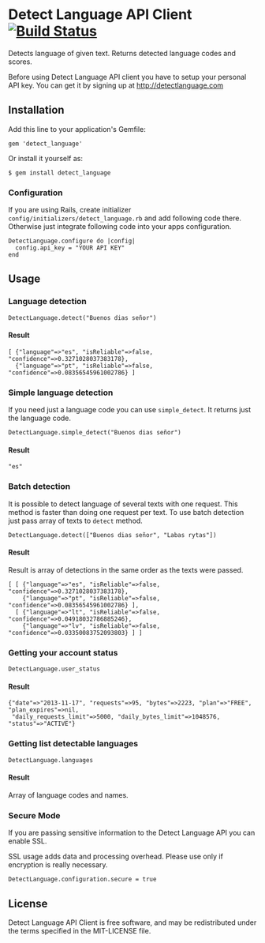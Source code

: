 Detect Language API Client [![Build Status](https://secure.travis-ci.org/detectlanguage/detect_language.png)](http://travis-ci.org/detectlanguage/detect_language)
========

Detects language of given text. Returns detected language codes and scores.

Before using Detect Language API client you have to setup your personal API key.
You can get it by signing up at http://detectlanguage.com

## Installation

Add this line to your application's Gemfile:

    gem 'detect_language'

Or install it yourself as:

    $ gem install detect_language

### Configuration

If you are using Rails, create initializer `config/initializers/detect_language.rb` and add following code there.
Otherwise just integrate following code into your apps configuration.

    DetectLanguage.configure do |config|
      config.api_key = "YOUR API KEY"
    end

## Usage

### Language detection

    DetectLanguage.detect("Buenos dias señor")

#### Result

    [ {"language"=>"es", "isReliable"=>false, "confidence"=>0.3271028037383178},
      {"language"=>"pt", "isReliable"=>false, "confidence"=>0.08356545961002786} ]

### Simple language detection

If you need just a language code you can use `simple_detect`. It returns just the language code.

    DetectLanguage.simple_detect("Buenos dias señor")

#### Result

    "es"


### Batch detection

It is possible to detect language of several texts with one request.
This method is faster than doing one request per text.
To use batch detection just pass array of texts to `detect` method.

    DetectLanguage.detect(["Buenos dias señor", "Labas rytas"])

#### Result

Result is array of detections in the same order as the texts were passed.

    [ [ {"language"=>"es", "isReliable"=>false, "confidence"=>0.3271028037383178},
        {"language"=>"pt", "isReliable"=>false, "confidence"=>0.08356545961002786} ],
      [ {"language"=>"lt", "isReliable"=>false, "confidence"=>0.04918032786885246},
        {"language"=>"lv", "isReliable"=>false, "confidence"=>0.03350083752093803} ] ]

### Getting your account status

    DetectLanguage.user_status

#### Result

    {"date"=>"2013-11-17", "requests"=>95, "bytes"=>2223, "plan"=>"FREE", "plan_expires"=>nil,
     "daily_requests_limit"=>5000, "daily_bytes_limit"=>1048576, "status"=>"ACTIVE"}

### Getting list detectable languages

    DetectLanguage.languages

#### Result

Array of language codes and names.

### Secure Mode

If you are passing sensitive information to the Detect Language API you can enable SSL.

SSL usage adds data and processing overhead. Please use only if encryption is really necessary.

    DetectLanguage.configuration.secure = true

## License

Detect Language API Client is free software, and may be redistributed under the terms specified in the MIT-LICENSE file.
